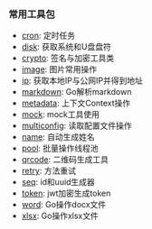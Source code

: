 ### 常用工具包

- [cron](cron): 定时任务
- [disk](disk): 获取系统和U盘盘符
- [crypto](crypto): 签名与加密工具类
- [image](images): 图片常用操作
- [ip](ip): 获取本地IP与公网IP并得到地址
- [markdown](markdown): Go解析markdown
- [metadata](metadata): 上下文Context操作
- [mock](mock): mock工具使用
- [multiconfig](multiconfig): 读取配置文件操作
- [name](name): 自动生成姓名
- [pool](pool): 批量操作线程池
- [qrcode](qrcode): 二维码生成工具
- [retry](retry):  方法重试
- [seq](seq): id和uuid生成器
- [token](token): jwt加密生成token
- [word](word): Go操作docx文件
- [xlsx](xlsx): Go操作xlsx文件





